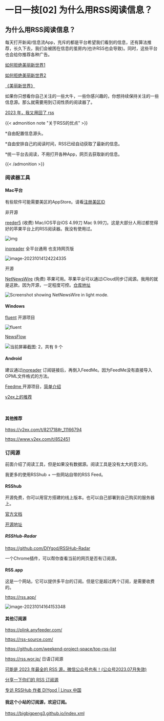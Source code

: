 # 一日一技[02] 为什么用RSS阅读信息？


## 为什么用RSS阅读信息？



每天打开新闻/信息流App，充斥的都是平台希望我们看到的信息，还有算法推荐，长久下去，我们会被困在信息的茧房内(也许RSS也会导致)。同时，这些平台也会给你推荐各种广告。

[如何拒绝美丽新世界1](https://goldengrape.github.io/posts/bulabula/how-to-refuse-brave-new-world-part-1/)

[如何拒绝美丽新世界2](https://goldengrape.github.io/posts/bulabula/how-to-refuse-brave-new-world-part-2/)

[《美丽新世界》](https://zh.wikipedia.org/zh-cn/%E7%BE%8E%E9%BA%97%E6%96%B0%E4%B8%96%E7%95%8C)

如果你只想看你自己关注的一些大牛，一些你感兴趣的，你想持续保持关注的一些信息源。那么就需要用到订阅性质的阅读器了。

[2023 年，我又用回了 rss](https://www.v2ex.com/t/980817#reply45)

{{< admonition note "关于RSS的优点" >}}

*自由配置信息源头。

*自由安排自己的阅读时间，RSS已经自动获取了最新的信息。

*统一平台去阅读，不用打开各种App，网页去获取新的信息。

{{< /admonition >}}



### 阅读器工具



#### Mac平台

有些软件可能需要美区的AppStore。请看[注册美区ID](https://zhuanlan.zhihu.com/p/367821925?dt_dapp=1)

非开源

[reeder5](https://reederapp.com/) (收费) Mac/iOS平台iOS 4.99刀 Mac 9.99刀。这是大部分人用过都觉得好的苹果平台上的RSS阅读器。我没有使用过。

![img](https://raw.githubusercontent.com/bigbigpeng3/blogimage/main/blogs/v2-2b50a3b3d8c95bb2593f7f206a067f39_1440w.webp "reeder 图片来源[GotBook](https://zhuanlan.zhihu.com/p/394969711)")



[inoreader](https://www.inoreader.com/) 全平台通用 也支持网页版

![image-20231014124224335](https://raw.githubusercontent.com/bigbigpeng3/blogimage/main/blogs/image-20231014124224335.png "inoreader")

开源

[NetNewsWire](https://netnewswire.com/) (免费) 苹果可用。苹果平台可以通过iCloud同步订阅源。我用的就是这款。因为开源，一定程度可控。[仓库地址](https://github.com/Ranchero-Software/NetNewsWire)



![Screenshot showing NetNewsWire in light mode.](https://raw.githubusercontent.com/bigbigpeng3/blogimage/main/blogs/NNW5Light-Thumb.png "NetNewsWire")



#### Windows

[fluent](https://github.com/yang991178/fluent-reader) 开源项目

![fluent](https://github.com/yang991178/fluent-reader/raw/master/docs/imgs/screenshot.jpg "fluent")



[NewsFlow](https://apps.microsoft.com/detail/newsflow/9NBLGGH58S5R?hl=zh-cn&gl=HK) 

![当前屏幕截图: 2，共有 9 个](https://raw.githubusercontent.com/bigbigpeng3/blogimage/main/blogs/apps.14481.13510798886917850.4c1b9675-6129-4263-b7bd-a3654a93be97.jpeg "NewsFlow")

#### Android

建议通过[inoreader](https://www.inoreader.com/) 订阅链接后，再倒入FeedMe。因为FeedMe没有直接导入OPML文件格式的方法。

[Feedme ](https://github.com/seazon/FeedMe)开源项目，[简单介绍](https://www.appinn.com/feedme-for-android/) 

[v2ex上的推荐](https://www.v2ex.com/t/806410)

<br/>

#### 其他推荐

https://v2ex.com/t/821718#r_11166794

https://www.v2ex.com/t/852451

### 订阅源

前面介绍了阅读工具，但是如果没有数据源。阅读工具是没有太大的意义的。

我更多的使用RSShub + 一些网站自带的RSS Feed。

#### RSShub

开源免费，你可以用官方搭建的线上版本。也可以自己部署到自己购买的服务器上。

[官方文档](https://docs.rsshub.app/zh/)

[开源地址](https://github.com/DIYgod/RSSHub)

##### RSSHub-Radar

https://github.com/DIYgod/RSSHub-Radar

一个Chrome插件，可以帮你查看当前的网页是否有订阅源。

#### RSS.app

这是一个网站，它可以提供多平台的订阅。但是它是超过两个订阅，是需要收费的。

https://rss.app/

![image-20231014164153348](https://raw.githubusercontent.com/bigbigpeng3/blogimage/main/blogs/image-20231014164153348.png "rss.app")



#### 其他订阅源

https://plink.anyfeeder.com/

https://rss-source.com/

https://github.com/weekend-project-space/top-rss-list

https://rss.wor.jp/ 日语订阅源

[可能是 2023 年最全的 RSS 源，微信公众号也有！(公众号2023.07月失效)](https://www.runningcheese.com/rss-subscriptions)

[分享一下你们的 RSS 订阅源](https://www.v2ex.com/t/878233)

[专访 RSSHub 作者 DIYgod | Linux 中国](https://sspai.com/post/58465)

#### 我这个小站的订阅源，欢迎订阅。

https://bigbigpeng3.github.io/index.xml




